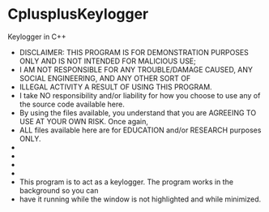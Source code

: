 # CplusplusKeylogger
Keylogger in C++


 * DISCLAIMER: THIS PROGRAM IS FOR DEMONSTRATION PURPOSES ONLY AND IS NOT INTENDED FOR MALICIOUS USE;
 * I AM NOT RESPONSIBLE FOR ANY TROUBLE/DAMAGE CAUSED, ANY SOCIAL ENGINEERING, AND ANY OTHER SORT OF
 * ILLEGAL ACTIVITY A RESULT OF USING THIS PROGRAM.
 * I take NO responsibility and/or liability for how you choose to use any of the source code available here.
 * By using the files available, you understand that you are AGREEING TO USE AT YOUR OWN RISK. Once again, 
 * ALL files available here are for EDUCATION and/or RESEARCH purposes ONLY.
 *
 *
 *
 *
 * This program is to act as a keylogger. The program works in the background so you can 
 * have it running while the window is not highlighted and while minimized. 
 
